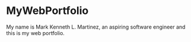 # MyWebPortfolio
My name is Mark Kenneth L. Martinez, an aspiring software engineer and this is my web portfolio.
